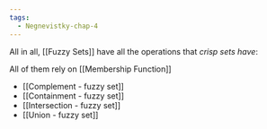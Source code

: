 ```yaml
---
tags:
  - Negnevistky-chap-4
---
```

All in all, [[Fuzzy Sets]] have all the operations that *crisp sets have*:

All of them rely on [[Membership Function]]

- [[Complement - fuzzy set]]
- [[Containment - fuzzy set]]
- [[Intersection - fuzzy set]]
- [[Union - fuzzy set]]